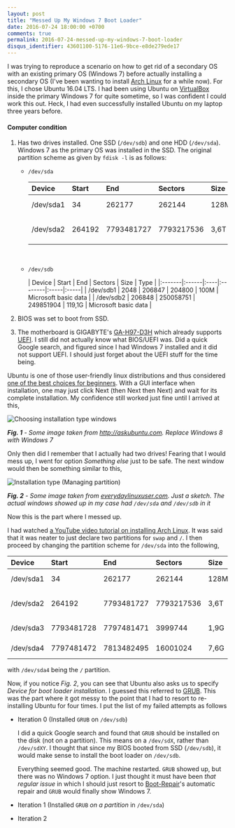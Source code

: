 ```yaml
---
layout: post
title: "Messed Up My Windows 7 Boot Loader"
date: 2016-07-24 18:00:00 +0700
comments: true
permalink: 2016-07-24-messed-up-my-windows-7-boot-loader
disqus_identifier: 43601100-5176-11e6-9bce-e8de279ede17
---
```


I was trying to reproduce a scenario on how to get rid of a secondary OS with an existing primary OS (Windows 7) before actually installing a secondary OS (I've been wanting to install [Arch Linux](https://www.archlinux.org/) for a while now). For this, I chose Ubuntu 16.04 LTS. I had been using Ubuntu on [VirtualBox][] inside the primary Windows 7 for quite sometime, so I was confident I could work this out. Heck, I had even successfully installed Ubuntu on my laptop three years before.

#### Computer condition
1. Has two drives installed. One SSD (`/dev/sdb`) and one HDD (`/dev/sda`). Windows 7 as the primary OS was installed in the SSD.
    The original partition scheme as given by `fdisk -l` is as follows:
    
    * `/dev/sda`
    
        | Device | Start | End | Sectors | Size | Type |
        |:-------|:------|:----|:--------|:-----|:-----|
        | /dev/sda1 | 34 | 262177 | 262144 | 128M |  Microsoft reserved |
        | /dev/sda2 | 264192 | 7793481727 | 7793217536 | 3,6T | Microsoft basic data |

        <br>
    * `/dev/sdb`
    
        | Device | Start | End | Sectors | Size | Type |
	|:-------|:------|:----|:--------|:-----|:-----|
        | /dev/sdb1 | 2048 | 206847 | 204800 | 100M | Microsoft basic data |
        | /dev/sdb2 | 206848 | 250058751 | 249851904 | 119,1G | Microsoft basic data |
2. BIOS was set to boot from SSD.
3. The motherboard is GIGABYTE's [GA-H97-D3H][] which already supports [UEFI][]. I still did not actually know what BIOS/UEFI was. Did a quick Google search, and figured since I had Windows 7 installed and it did not support UEFI. I should just forget about the UEFI stuff for the time being.

Ubuntu is one of those user-friendly linux distributions and thus considered [one of the best choices for beginners][]. With a GUI interface when installation, one may just click Next (then Next then Next) and wait for its complete installation. My confidence still worked just fine until I arrived at this,

![Choosing installation type windows](http://i.stack.imgur.com/Oh3pu.png)

***Fig. 1** - Some image taken from <http://askubuntu.com>. Replace Windows 8 with Windows 7*

Only then did I remember that I actually had two drives! Fearing that I would mess up, I went for option *Something else* just to be safe. The next window would then be something similar to this,

![Installation type (Managing partition)](http://3.bp.blogspot.com/-pxWk2cy-L_8/UjDam7FVitI/AAAAAAAABhY/rqNPjx0PVFg/s1600/ubuntu6.png)

***Fig. 2** - Some image taken from [everydaylinuxuser.com](http://www.everydaylinuxuser.com/2013/09/install-ubuntu-linux-alongside-windows.html). Just a sketch. The actual windows showed up in my case had `/dev/sda` and `/dev/sdb` in it*

Now this is the part where I messed up.

I had watched [a YouTube video tutorial on installing Arch Linux][]. It was said that it was neater to just declare two partitions for `swap` and `/`. I then proceed by changing the partition scheme for `/dev/sda` into the following,

| Device | Start | End | Sectors | Size | Type |
|:-------|:------|:----|:--------|:-----|:-----|
| /dev/sda1 | 34 | 262177 | 262144 | 128M |  Microsoft reserved |
| /dev/sda2 | 264192 | 7793481727 | 7793217536 | 3,6T | Microsoft basic data |
| /dev/sda3 | 7793481728 | 7797481471 | 3999744 | 1,9G | Linux swap |
| /dev/sda4 | 7797481472 | 7813482495 | 16001024 | 7,6G | Linux filesystem |

with `/dev/sda4` being the `/` partition.

Now, if you notice *Fig. 2*, you can see that Ubuntu also asks us to specify *Device for boot loader installation*. I guessed this referred to [GRUB]. This was the part where it got messy to the point that I had to resort to re-installing Ubuntu for four times. I put the list of my failed attempts as follows


- Iteration 0 (Installed `GRUB` on `/dev/sdb`)
  
    I did a quick Google search and found that `GRUB` should be installed on the disk (not on a partition). This means on a `/dev/sdX`, rather than `/dev/sdXY`. I thought that since my BIOS booted from SSD (`/dev/sdb`), it would make sense to install the boot loader on `/dev/sdb`.

    Everything seemed good. The machine restarted. `GRUB` showed up, but there was no Windows 7 option. I just thought it must have been *that regular issue* in which I should just resort to [Boot-Repair][]'s automatic repair and `GRUB` would finally show Windows 7.

    

- Iteration 1 (Installed `GRUB` *on a partition* in `/dev/sda`)


- Iteration 2










[VirtualBox]: https://www.virtualbox.org/wiki/VirtualBox
[one of the best choices for beginners]: https://www.linux.com/news/best-linux-distribution-new-users
[GA-H97-D3H]: http://www.gigabyte.com/products/product-page.aspx?pid=4962
[UEFI]: https://en.wikipedia.org/wiki/Unified_Extensible_Firmware_Interface
[a YouTube video tutorial on installing Arch Linux]: https://youtu.be/Wqh9AQt3nho?t=3m4s
[GRUB]: https://en.wikipedia.org/wiki/GNU_GRUB
[Boot-Repair]: https://help.ubuntu.com/community/Boot-Repair